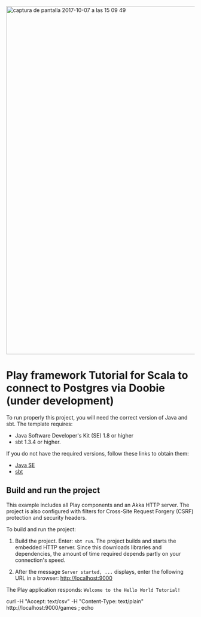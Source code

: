 <img width="928" alt="captura de pantalla 2017-10-07 a las 15 09 49" src="https://user-images.githubusercontent.com/8100363/31313078-665da9a6-abcf-11e7-9266-932880ea6ed2.png">

# Play framework Tutorial for Scala to connect to Postgres via Doobie (under development)

To run properly this project, you will need the correct version of Java and sbt. The template requires:

* Java Software Developer's Kit (SE) 1.8 or higher
* sbt 1.3.4 or higher.

If you do not have the required versions, follow these links to obtain them:

* [Java SE](http://www.oracle.com/technetwork/java/javase/downloads/index.html)
* [sbt](http://www.scala-sbt.org/download.html)

## Build and run the project

This example includes all Play components and an Akka HTTP server. 
The project is also configured with filters for Cross-Site Request Forgery (CSRF) protection and security headers.

To build and run the project:

1. Build the project. Enter: `sbt run`. The project builds and starts the embedded HTTP server. Since this downloads libraries and dependencies, the amount of time required depends partly on your connection's speed.

3. After the message `Server started, ...` displays, enter the following URL in a browser: <http://localhost:9000>

The Play application responds: `Welcome to the Hello World Tutorial!`


curl -H "Accept: text/csv" -H "Content-Type: text/plain" http://localhost:9000/games ; echo